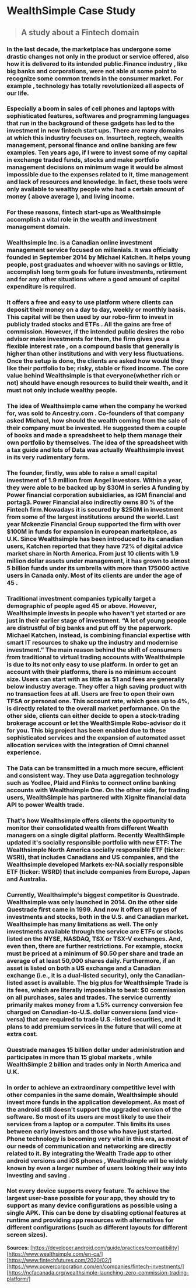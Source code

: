 # WealthSimple Case Study
>## A study about a Fintech domain
### In the last decade, the marketplace has undergone some drastic changes not only in the product or service offered, also how it is delivered to its intended public.Finance industry , like big banks and corporations, were not able at some point to recognize some common trends in the consumer market. For example , technology has totally revolutionized all aspects of our life. 
### Especially a boom in sales of cell phones and laptops with sophisticated features, softwares and programming languages that run in the background of these gadgets has led to the investment in new fintech start ups.  There are many domains at which this industry focuses on. Insurtech, regtech, wealth management, personal finance and online banking are few examples. Ten years ago, if I were to invest some of my capital in exchange traded funds, stocks and make portfolio management decisions  on minimum wage it would be almost impossible due to the expenses related to it, time management and lack of resources and knowledge. In fact, these tools were only available to wealthy people who had a certain amount of money ( above average ), and living income. 
### For these reasons, fintech start-ups as Wealthsimple accomplish a vital role in the wealth and investment management domain. 
### Wealthsimple Inc. is a Canadian online investment management service focused on millenials. It was officially founded in September 2014 by Michael Katchen. It helps young people, post graduates and whoever with no savings or little, accomplish long term goals for future investments, retirement and for any other situations where a good amount of capital expenditure is required.
### It offers a free and easy to use platform where clients can deposit their money on a day to day, weekly or monthly basis. This capital will be then used by our robo-firm to invest in publicly traded stocks and ETFs . All the gains are free of commission. However, if the intended public desires the robo advisor make investments for them, the firm gives you a flexible interest rate , on a compound basis that generally is higher than other institutions and with very less fluctuations. Once the setup is done, the clients are asked how would they like their portfolio to be; risky, stable or fixed income. The core value behind Wealthsimple is that everyone(whether rich or not) should have enough resources to build their wealth, and it must not only include wealthy people. 
### The idea of Wealthsimple came when the company he worked for, was sold to Ancestry.com . Co-founders of that company asked Michael, how should the wealth coming from the sale of their company must be invested. He suggested them a couple of books and made a spreadsheet to help them manage their own portfolio by themselves. The idea of the spreadsheet with a tax guide and lots of Data was actually Wealthsimple invest in its very  rudimentary form. 

### The founder, firstly, was able to raise a small capital investment of 1.9 million from Angel investors. Within a year, they were able to be backed up by $30M in series A funding by Power financial corporation subsidiaries, as IGM financial and portag3. Power Financial also indirectly owns 80 % of the Fintech firm.Nowadays it is secured by $250M in  investment from some of the largest institutions around the world. Last year Mckenzie Financial Group supported the firm with over $100M in funds for expansion in european marketplace, as U.K. Since Wealthsimple has been introduced to its canadian users, Katchen reported that they have 72% of digital advice market share in North America. From just 10 clients with 1.9 million dollar assets under management, it has grown to almost 5 billion funds under its umbrella with more than 175000 active users in Canada only. Most of its clients are under the age of 45 . 
### Traditional investment companies typically target a demographic of people aged 45 or above. However, Wealthsimple invests in people who haven't yet started or are just in their earlier stage of investment. “A lot of young people are distrustful of big banks and put off by the paperwork. Michael Katchen, instead, is combining financial expertise with smart IT resources to shake up the industry and modernise investment.”  The main reason behind the shift of consumers from traditional to virtual trading accounts with Wealthsimple is due to its not only easy to use platform. In order to get an account with their platforms, there is no minimum account size. Users can start with as little as $1 and fees are generally below industry average. They offer a high saving product with no transaction fees at all. Users are free to open their own TFSA or personal one. This account rate, which goes up to 4%, is directly related to the overall market performance. On the other side, clients can either decide to open a stock-trading brokerage account or let the WealthSimple Robo-advisor do it for you. This big project has been enabled due to these sophisticated services and the expansion of automated asset allocation services with the  integration of Omni channel experience. 
### The Data can be transmitted in a much more secure, efficient and consistent way. They use Data aggregation technology such as Yodlee, Plaid and Flinks to connect online banking accounts with Wealthsimple One. On the other side, for trading users, WealthSimple has partnered with Xignite financial data API to power Wealth trade. 
### That's how Wealthsimple offers clients the opportunity to monitor their consolidated wealth from different Wealth managers on a single digital platform. Recently WealthSimple updated it's socially responsible portfolio with new ETF: The Wealthsimple North America socially responsible ETF (ticker: WSRI), that includes Canadians and US companies, and the Wealthsimple developed Markets ex-NA socially responsible ETF (ticker: WSRD) that include companies from Europe, Japan and Australia.

### Currently, Wealthsimple's biggest competitor is Questrade. Wealthsimple was only launched in 2014. On the other side Questrade first came in 1999. And now it offers all types of investments and stocks, both in the U.S. and  Canadian market. Wealthsimple has many limitations as well.  The only investments available through the service are ETFs or stocks listed on the NYSE, NASDAQ, TSX or TSX-V exchanges. And, even then, there are further restrictions. For example, stocks must be priced at a minimum of $0.50 per share and trade an average of at least 50,000 shares daily. Furthermore, if an asset is listed on both a US exchange and a Canadian exchange (i.e., it is a dual-listed security), only the Canadian-listed asset is available. The big plus for Wealthsimple Trade is its fees, which are literally impossible to beat: $0 commission on all purchases, sales and trades. The service currently primarily makes money from a 1.5% currency conversion fee charged on Canadian-to-U.S. dollar conversions (and vice-versa) that are required to trade U.S.-listed securities, and it plans to add premium services in the future that will come at extra cost.
### Questrade manages 15 billion dollar under administration and participates in more than 15 global markets , while WealthSimple 2 billion and trades only in North America and U.K.

### In order to achieve an extraordinary competitive level with other companies in the same domain, Wealthsimple should invest more funds in the application development. As most of the android still doesn't support the upgraded version of the software. So most of its users are most likely to use their services from a  laptop or a computer. This limits its uses between early investors and those who have just started. Phone technology is becoming very vital in this era, as most of our needs of communication and networking are directly related to it. By integrating the Wealth Trade app to other android versions and iOS phones , Wealthsimple will be widely known by even a larger number of users looking their way into investing and saving . 
### Not every device supports every feature. To achieve the largest user-base possible for your app, they should  try to support as many device configurations as possible using a single APK.  This can be done by disabling optional features at runtime and providing app resources with alternatives for different configurations (such as different layouts for different screen sizes).


**Sources:**
[https://developer.android.com/guide/practices/compatibility]
[https://www.wealthsimple.com/en-ca/]
[https://www.fintechfutures.com/2020/02/]
[https://www.powercorporation.com/en/companies/fintech-investments/]
[https://ncfacanada.org/wealthsimple-launching-zero-commission-trading-platform/]



